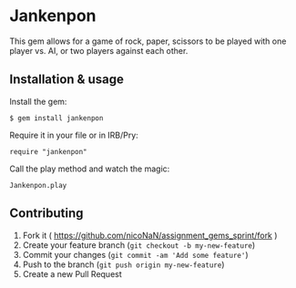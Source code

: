 # Jankenpon

This gem allows for a game of rock, paper, scissors to be played with one player vs. AI, or two players against each other.

## Installation & usage

Install the gem:

  `$ gem install jankenpon`

Require it in your file or in IRB/Pry:

  `require "jankenpon"`

Call the play method and watch the magic:

  `Jankenpon.play`

## Contributing

1. Fork it ( https://github.com/nicoNaN/assignment_gems_sprint/fork )
2. Create your feature branch (`git checkout -b my-new-feature`)
3. Commit your changes (`git commit -am 'Add some feature'`)
4. Push to the branch (`git push origin my-new-feature`)
5. Create a new Pull Request
